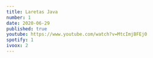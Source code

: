 ```yaml
---
title: Laretas Java
number: 1
date: 2020-06-29
published: true
youtube: https://www.youtube.com/watch?v=MtcImjBFEj0
spotify: 1
ivoox: 2 
---
```


